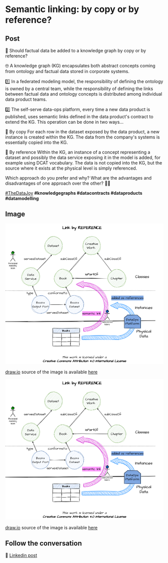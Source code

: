 # Semantic linking: by copy or by reference?

## Post
🤔 Should factual data be added to a knowledge graph by copy or by reference?

🤓 A knowledge graph (KG) encapsulates both abstract concepts coming from ontology and factual data stored in corporate systems.

1️⃣ In a federated modeling model, the responsibility of defining the ontology is owned by a central team, while the responsibility of defining the links between factual data and ontology concepts is distributed among individual data product teams.

2️⃣ The self-serve data-ops platform, every time a new data product is published, uses semantic links defined in the data product's contract to extend the KG. This operation can be done in two ways...

🔴 By copy
For each row in the dataset exposed by the data product, a new instance is created within the KG. The data from the company's systems is essentially copied into the KG.

🔵 By reference
Within the KG, an instance of a concept representing a dataset and possibly the data service exposing it in the model is added, for example using DCAT vocabulary. The data is not copied into the KG, but the source where it exists at the physical level is simply referenced.

Which approach do you prefer and why? What are the advantages and disadvantages of one approach over the other? 🔴🔵


[#TheDataJoy](https://www.linkedin.com/feed/hashtag/?keywords=thedatajoy) **#knowledgegraphs #datacontracts #dataproducts #datamodelling**

## Image

![013-LinkingByCopy.png](../images/013-LinkingByReference.png "ByCopy")

[draw.io](https://app.diagrams.net/) source of the image is available [here](../images/013-LinkingByCopy.drawio) 


![013-LinkingByReference.png](../images/013-LinkingByReference.png "ByReference")

[draw.io](https://app.diagrams.net/) source of the image is available [here](../images/013-LinkingByReference.drawio) 

## Follow the conversation

🔵 [Linkedin post](https://www.linkedin.com/feed/update/urn:li:activity:7133825401864265728/)
